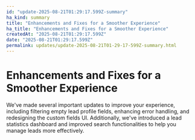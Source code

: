 ```yaml
---
id: "update-2025-08-21T01:29:17.599Z-summary"
ha_kind: summary
title: "Enhancements and Fixes for a Smoother Experience"
ha_title: "Enhancements and Fixes for a Smoother Experience"
createdAt: "2025-08-21T01:29:17.599Z"
date: "2025-08-21T01:29:17.599Z"
permalink: updates/update-2025-08-21T01-29-17-599Z-summary.html
---
```


<!--HA-START-->
# Enhancements and Fixes for a Smoother Experience

We've made several important updates to improve your experience, including filtering empty lead profile fields, enhancing error handling, and redesigning the custom fields UI. Additionally, we've introduced a lead statistics dashboard and improved search functionalities to help you manage leads more effectively.

<!--HA-END-->

